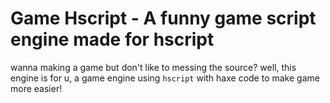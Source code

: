 # Game Hscript - A funny game script engine made for hscript
wanna making a game but don't like to messing the source? well, this engine is for u, a game engine using `hscript` with haxe code to make game more easier!